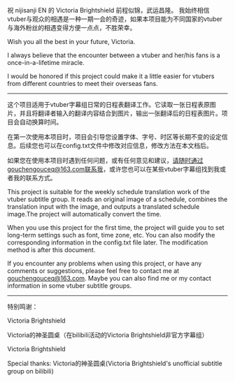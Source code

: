 祝 nijisanji EN 的 Victoria Brightshield 前程似锦，武运昌隆。
我始终相信vtuber与观众的相遇是一种一期一会的奇迹，如果本项目能为不同国家的vtuber与海外粉丝的相遇变得方便一点点，不胜荣幸。

Wish you all the best in your future, Victoria.

I always believe that the encounter between a vtuber and her/his fans is a once-in-a-lifetime miracle.

I would be honored if this project could make it a little easier for vtubers from different countries to meet their overseas fans.

--------------------------------------------------------------------------

这个项目适用于vtuber字幕组日常的日程表翻译工作。它读取一张日程表原图片，并且将翻译者输入的翻译内容结合到图片，输出一张翻译后的日程表图片。项目会自动换算时间。

在第一次使用本项目时，项目会引导您设置字体、字号、时区等长期不变的设定信息。后续您也可以在config.txt文件中修改对应信息，修改方法在本文档后。

如果您在使用本项目时遇到任何问题，或有任何意见和建议，请随时通过gouchengouceq@163.com联系我，或许您也可以在某些vtuber字幕组找到我或者我的联系方式。

This project is suitable for the weekly schedule translation work of the vtuber subtitle group. It reads an original image of a schedule, combines the translation input with the image, and outputs a translated schedule image.The project will automatically convert the time.

When you use this project for the first time, the project will guide you to set long-term settings such as font, time zone, etc. You can also modify the corresponding information in the config.txt file later. The modification method is after this document.

If you encounter any problems when using this project, or have any comments or suggestions, please feel free to contact me at gouchengouceq@163.com. Maybe you can also find me or my contact information in some vtuber subtitle groups.

--------------------------------------------------------------------------

特别鸣谢：

Victoria Brightshield

Victoria的神圣圆桌（在bilibili活动的Victoria Brightshield非官方字幕组）

Victoria Brightshield

Special thanks: Victoria的神圣圆桌(Victoria Brightshield's unofficial subtitle group on bilibili)
